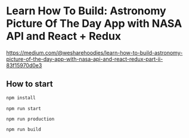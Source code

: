 # Learn How To Build: Astronomy Picture Of The Day App with NASA API and React + Redux

https://medium.com/@wesharehoodies/learn-how-to-build-astronomy-picture-of-the-day-app-with-nasa-api-and-react-redux-part-ii-83f15970d0e3

## How to start

```bash
npm install
```

```
npm run start
```

```
npm run production
```

```
npm run build
```
